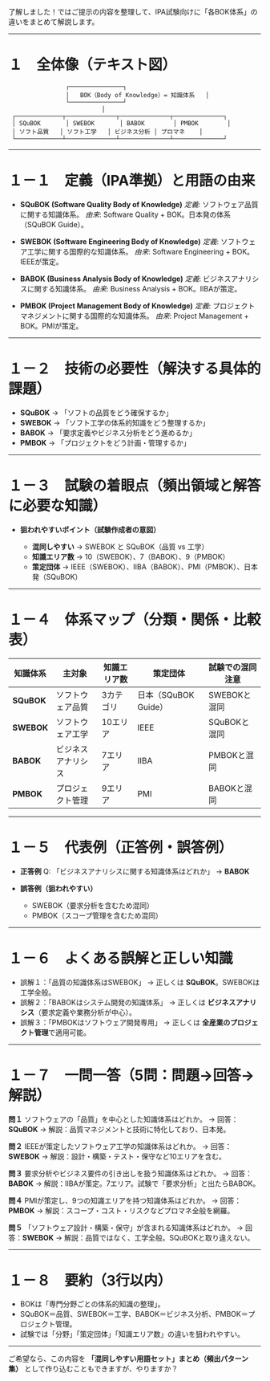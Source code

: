 了解しました！ではご提示の内容を整理して、IPA試験向けに「各BOK体系」の違いをまとめて解説します。

---

# １　全体像（テキスト図）

```
                ┌───────────────┐
                │   BOK（Body of Knowledge）= 知識体系   │
                └───────────────┘
                          │
 ┌─────────────┬──────────────┬──────────────┬──────────────┐
 │ SQuBOK       │ SWEBOK       │ BABOK        │ PMBOK        │
 │ ソフト品質   │ ソフト工学   │ ビジネス分析 │ プロマネ    │
 └─────────────┴──────────────┴──────────────┴──────────────┘
```

---

# １－１　定義（IPA準拠）と用語の由来

* **SQuBOK (Software Quality Body of Knowledge)**
  *定義*: ソフトウェア品質に関する知識体系。
  *由来*: Software Quality + BOK。日本発の体系（SQuBOK Guide）。

* **SWEBOK (Software Engineering Body of Knowledge)**
  *定義*: ソフトウェア工学に関する国際的な知識体系。
  *由来*: Software Engineering + BOK。IEEEが策定。

* **BABOK (Business Analysis Body of Knowledge)**
  *定義*: ビジネスアナリシスに関する知識体系。
  *由来*: Business Analysis + BOK。IIBAが策定。

* **PMBOK (Project Management Body of Knowledge)**
  *定義*: プロジェクトマネジメントに関する国際的な知識体系。
  *由来*: Project Management + BOK。PMIが策定。

---

# １－２　技術の必要性（解決する具体的課題）

* **SQuBOK** → 「ソフトの品質をどう確保するか」
* **SWEBOK** → 「ソフト工学の体系的知識をどう整理するか」
* **BABOK** → 「要求定義やビジネス分析をどう進めるか」
* **PMBOK** → 「プロジェクトをどう計画・管理するか」

---

# １－３　試験の着眼点（頻出領域と解答に必要な知識）

* **狙われやすいポイント（試験作成者の意図）**

  * **混同しやすい** → SWEBOK と SQuBOK（品質 vs 工学）
  * **知識エリア数** → 10（SWEBOK）、7（BABOK）、9（PMBOK）
  * **策定団体** → IEEE（SWEBOK）、IIBA（BABOK）、PMI（PMBOK）、日本発（SQuBOK）

---

# １－４　体系マップ（分類・関係・比較表）

| 知識体系       | 主対象       | 知識エリア数 | 策定団体             | 試験での混同注意  |
| ---------- | --------- | ------ | ---------------- | --------- |
| **SQuBOK** | ソフトウェア品質  | 3カテゴリ  | 日本（SQuBOK Guide） | SWEBOKと混同 |
| **SWEBOK** | ソフトウェア工学  | 10エリア  | IEEE             | SQuBOKと混同 |
| **BABOK**  | ビジネスアナリシス | 7エリア   | IIBA             | PMBOKと混同  |
| **PMBOK**  | プロジェクト管理  | 9エリア   | PMI              | BABOKと混同  |

---

# １－５　代表例（正答例・誤答例）

* **正答例**
  Q: 「ビジネスアナリシスに関する知識体系はどれか」
  → **BABOK**

* **誤答例（狙われやすい）**

  * SWEBOK（要求分析を含むため混同）
  * PMBOK（スコープ管理を含むため混同）

---

# １－６　よくある誤解と正しい知識

* 誤解１：「品質の知識体系はSWEBOK」
  → 正しくは **SQuBOK**。SWEBOKは工学全般。
* 誤解２：「BABOKはシステム開発の知識体系」
  → 正しくは **ビジネスアナリシス**（要求定義や業務分析が中心）。
* 誤解３：「PMBOKはソフトウェア開発専用」
  → 正しくは **全産業のプロジェクト管理**で適用可能。

---

# １－７　一問一答（5問：問題→回答→解説）

**問１**
ソフトウェアの「品質」を中心とした知識体系はどれか。
→ 回答：**SQuBOK**
→ 解説：品質マネジメントと技術に特化しており、日本発。

**問２**
IEEEが策定したソフトウェア工学の知識体系はどれか。
→ 回答：**SWEBOK**
→ 解説：設計・構築・テスト・保守など10エリアを含む。

**問３**
要求分析やビジネス要件の引き出しを扱う知識体系はどれか。
→ 回答：**BABOK**
→ 解説：IIBAが策定。7エリア。試験で「要求分析」と出たらBABOK。

**問４**
PMIが策定し、9つの知識エリアを持つ知識体系はどれか。
→ 回答：**PMBOK**
→ 解説：スコープ・コスト・リスクなどプロマネ全般を網羅。

**問５**
「ソフトウェア設計・構築・保守」が含まれる知識体系はどれか。
→ 回答：**SWEBOK**
→ 解説：品質ではなく、工学全般。SQuBOKと取り違えない。

---

# １－８　要約（3行以内）

* BOKは「専門分野ごとの体系的知識の整理」。
* SQuBOK＝品質、SWEBOK＝工学、BABOK＝ビジネス分析、PMBOK＝プロジェクト管理。
* 試験では「分野」「策定団体」「知識エリア数」の違いを狙われやすい。

---

ご希望なら、この内容を **「混同しやすい用語セット」まとめ（頻出パターン集）** として作り込むこともできますが、やりますか？
